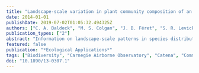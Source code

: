```yaml
---
title: "Landscape-scale variation in plant community composition of an African savanna from airborne species mapping"
date: 2014-01-01
publishDate: 2019-07-02T01:05:32.494325Z
authors: ["C. A. Baldeck", "M. S. Colgan", "J. B. Féret", "S. R. Levick", "R. E. Martin", "G. P. Asner"]
publication_types: ["2"]
abstract: "Information on landscape-scale patterns in species distributions and community types is vital for ecological science and effective conservation assessment and planning. However, detailed maps of plant community structure at landscape scales seldom exist due to the inability of field-based inventories to map a sufficient number of individuals over large areas. The Carnegie Airborne Observatory (CAO) collected hyperspectral and lidar data over Kruger National Park, South Africa, and these data were used to remotely identify textgreater500 000 tree and shrub crowns over a 144-km2 landscape using stacked support vector machines. Maps of community compositional variation were produced by ordination and clustering, and the importance of hillslope-scale topo-edaphic variation in shaping community structure was evaluated with redundancy analysis. This remote species identification approach revealed spatially complex patterns in woody plant communities throughout the landscape that could not be directly observed using field-based methods alone. We estimated that topo-edaphic variables representing catenal sequences explained 21% of species compositional variation, while we also uncovered important community patterns that were unrelated to catenas, indicating a large role for other soil-related factors in shaping the savanna community. Our results demonstrate the ability of airborne species identification techniques to map biodiversity for the evaluation of ecological controls on community composition over large landscapes. © 2014 by the Ecological Society of America."
featured: false
publication: "*Ecological Applications*"
tags: ["Biodiversity", "Carnegie Airborne Observatory", "Catena", "Community", "Imaging spectroscopy", "Kruger National Park", "Lidar", "Remote sensing", "Savanna", "South Africa", "Support vector machine"]
doi: "10.1890/13-0307.1"
---
```


